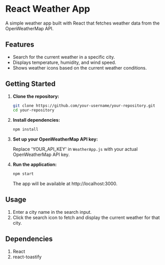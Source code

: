 # React Weather App

A simple weather app built with React that fetches weather data from the OpenWeatherMap API.

## Features

- Search for the current weather in a specific city.
- Displays temperature, humidity, and wind speed.
- Shows weather icons based on the current weather conditions.

## Getting Started

1. **Clone the repository:**

    ```bash
    git clone https://github.com/your-username/your-repository.git
    cd your-repository
    ```

2. **Install dependencies:**

    ```bash
    npm install
    ```

3. **Set up your OpenWeatherMap API key:**

    Replace 'YOUR_API_KEY' in `WeatherApp.js` with your actual OpenWeatherMap API key.

4. **Run the application:**

    ```bash
    npm start
    ```

   The app will be available at http://localhost:3000.

## Usage

1. Enter a city name in the search input.
2. Click the search icon to fetch and display the current weather for that city.

## Dependencies

1. React
2. react-toastify
